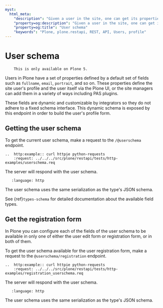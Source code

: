 ```yaml
---
myst:
  html_meta:
    "description": "Given a user in the site, one can get its properties and available fields."
    "property=og:description": "Given a user in the site, one can get its properties and available fields."
    "property=og:title": "User schema"
    "keywords": "Plone, plone.restapi, REST, API, Users, profile"
---
```


# User schema

```{note}
    This is only available on Plone 5.
```

Users in Plone have a set of properties defined by a default set of fields such as `fullname`, `email`, `portrait`, and so on.
These properties define the site user's profile and the user itself via the Plone UI, or the site managers can add them in a variety of ways including PAS plugins.

These fields are dynamic and customizable by integrators so they do not adhere to a fixed schema interface.
This dynamic schema is exposed by this endpoint in order to build the user's profile form.

## Getting the user schema

To get the current user schema, make a request to the `/@userschema` endpoint.

```{eval-rst}
..  http:example:: curl httpie python-requests
    :request: ../../../src/plone/restapi/tests/http-examples/userschema.req
```

The server will respond with the user schema.

```{literalinclude} ../../../src/plone/restapi/tests/http-examples/userschema.resp
   :language: http
```

The user schema uses the same serialization as the type's JSON schema.

See {ref}`types-schema` for detailed documentation about the available field types.

## Get the registration form

In Plone you can configure each of the fields of the user schema to be available in only one of either the user edit form or registration form, or in both of them.

To get the user schema available for the user registration form, make a request to the `@userschema/registration` endpoint.

```{eval-rst}
..  http:example:: curl httpie python-requests
    :request: ../../../src/plone/restapi/tests/http-examples/registration_userschema.req
```

The server will respond with the user schema.

```{literalinclude} ../../../src/plone/restapi/tests/http-examples/registration_userschema.resp
   :language: http
```

The user schema uses the same serialization as the type's JSON schema.
